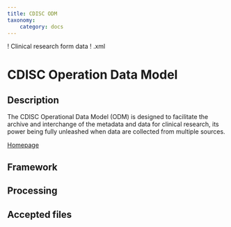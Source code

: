 ```yaml
---
title: CDISC ODM
taxonomy:
    category: docs
---
```


! Clinical research form data
! .xml

# CDISC Operation Data Model

## Description

The CDISC Operational Data Model (ODM) is designed to facilitate the archive and interchange of the metadata and data for clinical research, its power being fully unleashed when data are collected from multiple sources. 

[Homepage](http://www.cdisc.org/odm)

## Framework
## Processing
## Accepted files



